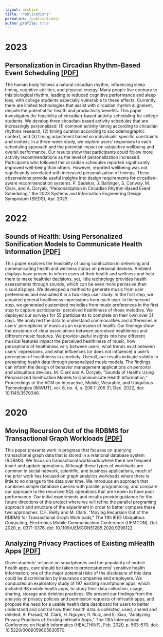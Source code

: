 ```yaml
---
layout: archive
title: "Publications"
permalink: /publications/
author_profile: true
---
```


2023
=====

Personalization in Circadian Rhythm-Based Event Scheduling [\[PDF\]](/files/Personalization_in_Circadian_Rhythm-Based_Event_Scheduling.pdf)
---

<span style="font-size:14px">
The human body follows a natural circadian rhythm, influencing sleep timing, cognitive abilities, and physical energy. Many people live contrary to this biological rhythm, leading to reduced cognitive performance and sleep loss, with college students especially vulnerable to these effects. Currently, there are limited technologies that assist with circadian rhythm alignment, despite the potential for health and productivity benefits. This paper investigates the feasibility of circadian-based activity scheduling for college students. We develop three circadian-based activity schedules that are increasingly personalized: (1) common activity timing according to circadian rhythms research, (2) timing curation according to sociodemographic context, and (3) timing adjustment based on individuals’ specific constraints and context. In a three-week study, we explore users’ responses to each scheduling approach and the potential impact on subjective wellbeing and overall performance. Our results show that participants could follow more activity recommendations as the level of personalization increased. Participants who followed the circadian schedules reported significantly improved well-being than others. However, reported wellbeing was not significantly correlated with increased personalization of timings. These observations provide useful insights into design requirements for circadian-aware recommendation systems.

<span style="font-size:14px">
P. Sadekar, J. Baitinger, S. Conway, M. Clark, and A. Doryab, “Personalization in Circadian Rhythm-Based Event Scheduling,” the 2023 Systems and Information Engineering Design Symposium (SIEDS), Apr. 2023.  


2022
=====

Sounds of Health: Using Personalized Sonification Models to Communicate Health Information [\[PDF\]](/files/Sounds_of_Health_Using_Personalized_Sonification_Models_to_Communicate_Health_Information.pdf)
---

<span style="font-size:14px">
This paper explores the feasibility of using sonification in delivering and communicating health and wellness status on personal devices. Ambient displays have proven to inform users of their health and wellness and help them to make healthier decisions, yet, little technology provides health assessments through sounds, which can be even more pervasive than visual displays. We developed a method to generate music from user preferences and evaluated it in a two-step user study. In the first step, we acquired general healthiness impressions from each user. In the second step, we generated customized melodies from music preferences in the first step to capture participants’ perceived healthiness of those melodies. We deployed our surveys for 55 participants to complete on their own over 31 days. We analyzed the data to understand commonalities and differences in users’ perceptions of music as an expression of health. Our findings show the existence of clear associations between perceived healthiness and different music features. We provide useful insights into how different musical features impact the perceived healthiness of music, how perceptions of healthiness vary between users, what trends exist between users’ impressions, and what influences (or does not influence) a user’s perception of healthiness in a melody. Overall, our results indicate validity in presenting health data through personalized music models. The findings can inform the design of behavior management applications on personal and ubiquitous devices.

<span style="font-size:14px">
M. Clark and A. Doryab, “Sounds of Health: Using Personalized Sonification Models to Communicate Health Information,” Proceedings of the ACM on Interactive, Mobile, Wearable, and Ubiquitous Technologies (IMWUT), vol. 6, no. 4, p. 206:1-206:31, Dec. 2022, doi: 10.1145/3570346.


2020
===== 

Moving Recursion Out of the RDBMS for Transactional Graph Workloads [\[PDF\]](/files/Moving_Recursion_Out_of_the_RDBMS_for_Transactional_Graph_Workloads.pdf)
---

<span style="font-size:14px">
This paper presents work in progress that focuses on querying transactional graph data that is stored in a relational database system (RDBMS). We focus on transactional workloads where there are frequent insert and update operations. Although these types of workloads are common in social network, scientific, and business applications, much of the prior work has focused on graph analytics workloads where there is little to no change to the data over time. We introduce an approach that combines simple database queries with parallel programming, and compare our approach to the recursive SQL operations that are known to have poor performance. Our initial experiments and results provide guidance for the future directions of this project where we will refine the parallel programing approach and structure of the experiment in order to better compare these two approaches.

<span style="font-size:14px">
C.F. Reilly and M. Clark, "Moving Recursion Out of the RDBMS for Transactional Graph Workloads," The 11th IEEE Ubiquitous Computing, Electronics Mobile Communication Conference (UEMCON), Oct. 2020, p. 0371-0376. doi: 10.1109/UEMCON51285.2020.9298122.


Analyzing Privacy Practices of Existing mHealth Apps [\[PDF\]](/files/Analyzing_Privacy_Practices_of_Existing_mHealth_Apps.pdf)
---

<span style="font-size:14px">
Given students’ reliance on smartphones and the popularity of mobile health apps, care should be taken to protectstudents’ sensitive health information; one of the major potential risks of the disclosure of this data could be discrimination by insurance companies and employers. We conducted an exploratory study of 197 existing smartphone apps, which included 98 mobile health apps, to study their data collection, usage, sharing, storage and deletion practices. We present our findings from the analysis of privacy policies and permission requests of mHealth apps, and propose the need for a usable health data dashboard for users to better understand and control how their health data is collected, used, shared and deleted.

<span style="font-size:14px">
A. Prasad, M. Clark, H. Nguyen, R. Ruiz, and E. Xiao, "Analyzing Privacy Practices of Existing mHealth Apps," The 13th International Conference on Health Informatics (HEALTHINF), Feb. 2020, p. 563-570. doi: 10.5220/0009059605630570.


<!-- [Download PDF]() -->

<!-- 
{% if author.googlescholar %}
  You can also find my articles on <u><a href="{{author.googlescholar}}">my Google Scholar profile</a>.</u>
{% endif %}

{% include base_path %}

{% for post in site.publications reversed %}
  {% include archive-single.html %}
{% endfor %} -->
